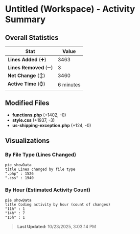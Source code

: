 # Untitled (Workspace) - Activity Summary 

## Overall Statistics

| Stat                   | Value                                                             |
| ---------------------- | ----------------------------------------------------------------- |
| **Lines Added** (➕)   | 3463                                          |
| **Lines Removed** (➖) | 3                                        |
| **Net Change** (↕)    | 3460                |
| **Active Time** (⌚)   | 6 minutes |


## Modified Files
- **functions.php** (+1402, -0)
- **style.css** (+1937, -3)
- **us-shipping-exception.php** (+124, -0)

## Visualizations

### By File Type (Lines Changed)

```mermaid
pie showData
title Lines changed by file type
".php" : 1526
".css" : 1940
```

### By Hour (Estimated Activity Count)

```mermaid
pie showData
title Coding activity by hour (count of changes)
"11h" : 1
"14h" : 7
"15h" : 1
```


> **Last Updated:** 10/23/2025, 3:03:14 PM